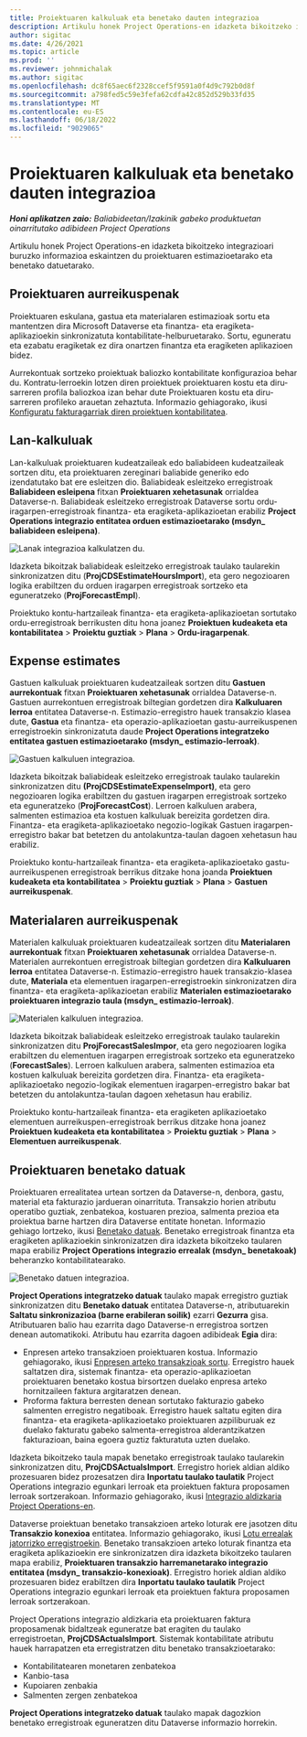 ```yaml
---
title: Proiektuaren kalkuluak eta benetako dauten integrazioa
description: Artikulu honek Project Operations-en idazketa bikoitzeko integrazioari buruzko informazioa eskaintzen du proiektuaren estimazioetarako eta benetako datuetarako.
author: sigitac
ms.date: 4/26/2021
ms.topic: article
ms.prod: ''
ms.reviewer: johnmichalak
ms.author: sigitac
ms.openlocfilehash: dc8f65aec6f2328ccef5f9591a0f4d9c792b0d8f
ms.sourcegitcommit: a798fed5c59e3fefa62cdfa42c852d529b33fd35
ms.translationtype: MT
ms.contentlocale: eu-ES
ms.lasthandoff: 06/18/2022
ms.locfileid: "9029065"
---
```

# <a name="project-estimates-and-actuals-integration"></a>Proiektuaren kalkuluak eta benetako dauten integrazioa

_**Honi aplikatzen zaio:** Baliabideetan/Izakinik gabeko produktuetan oinarritutako adibideen Project Operations_

Artikulu honek Project Operations-en idazketa bikoitzeko integrazioari buruzko informazioa eskaintzen du proiektuaren estimazioetarako eta benetako datuetarako.

## <a name="project-estimates"></a>Proiektuaren aurreikuspenak

Proiektuaren eskulana, gastua eta materialaren estimazioak sortu eta mantentzen dira Microsoft Dataverse eta finantza- eta eragiketa-aplikazioekin sinkronizatuta kontabilitate-helburuetarako. Sortu, eguneratu eta ezabatu eragiketak ez dira onartzen finantza eta eragiketen aplikazioen bidez.

Aurrekontuak sortzeko proiektuak baliozko kontabilitate konfigurazioa behar du. Kontratu-lerroekin lotzen diren proiektuek proiektuaren kostu eta diru-sarreren profila baliozkoa izan behar dute Proiektuaren kostu eta diru-sarreren profileko arauetan zehaztuta. Informazio gehiagorako, ikusi [Konfiguratu fakturagarriak diren proiektuen kontabilitatea](../project-accounting/configure-accounting-billable-projects.md#configure-project-cost-and-revenue-profile-rules).

## <a name="labor-estimates"></a>Lan-kalkuluak

Lan-kalkuluak proiektuaren kudeatzaileak edo baliabideen kudeatzaileak sortzen ditu, eta proiektuaren zereginari baliabide generiko edo izendatutako bat ere esleitzen dio. Baliabideak esleitzeko erregistroak **Baliabideen esleipena** fitxan **Proiektuaren xehetasunak** orrialdea Dataverse-n. Baliabideak esleitzeko erregistroak Dataverse sortu ordu-iragarpen-erregistroak finantza- eta eragiketa-aplikazioetan erabiliz **Project Operations integrazio entitatea orduen estimazioetarako (msdyn\_ baliabideen esleipena)**.

   ![Lanak integrazioa kalkulatzen du.](./Media/DW4LaborEstimates.png)

Idazketa bikoitzak baliabideak esleitzeko erregistroak taulako taularekin sinkronizatzen ditu (**ProjCDSEstimateHoursImport**), eta gero negozioaren logika erabiltzen du orduen iragarpen erregistroak sortzeko eta eguneratzeko (**ProjForecastEmpl**).

Proiektuko kontu-hartzaileak finantza- eta eragiketa-aplikazioetan sortutako ordu-erregistroak berrikusten ditu hona joanez **Proiektuen kudeaketa eta kontabilitatea** > **Proiektu guztiak** > **Plana** > **Ordu-iragarpenak**.

## <a name="expense-estimates"></a>Expense estimates

Gastuen kalkuluak proiektuaren kudeatzaileak sortzen ditu **Gastuen aurrekontuak** fitxan **Proiektuaren xehetasunak** orrialdea Dataverse-n. Gastuen aurrekontuen erregistroak biltegian gordetzen dira **Kalkuluaren lerroa** entitatea Dataverse-n. Estimazio-erregistro hauek transakzio klasea dute, **Gastua** eta finantza- eta operazio-aplikazioetan gastu-aurreikuspenen erregistroekin sinkronizatuta daude **Project Operations integratzeko entitatea gastuen estimazioetarako (msdyn\_ estimazio-lerroak)**.

   ![Gastuen kalkuluen integrazioa.](./Media/DW4ExpenseEstimates.png)

Idazketa bikoitzak baliabideak esleitzeko erregistroak taulako taularekin sinkronizatzen ditu **(ProjCDSEstimateExpenseImport)**, eta gero negozioaren logika erabiltzen du gastuen iragarpen erregistroak sortzeko eta eguneratzeko (**ProjForecastCost**). Lerroen kalkuluen arabera, salmenten estimazioa eta kostuen kalkuluak bereizita gordetzen dira. Finantza- eta eragiketa-aplikazioetako negozio-logikak Gastuen iragarpen-erregistro bakar bat betetzen du antolakuntza-taulan dagoen xehetasun hau erabiliz.

Proiektuko kontu-hartzaileak finantza- eta eragiketa-aplikazioetako gastu-aurreikuspenen erregistroak berrikus ditzake hona joanda **Proiektuen kudeaketa eta kontabilitatea** > **Proiektu guztiak** > **Plana** > **Gastuen aurreikuspenak**.

## <a name="material-estimates"></a>Materialaren aurreikuspenak

Materialen kalkuluak proiektuaren kudeatzaileak sortzen ditu **Materialaren aurrekontuak** fitxan **Proiektuaren xehetasunak** orrialdea Dataverse-n. Materialen aurrekontuen erregistroak biltegian gordetzen dira **Kalkuluaren lerroa** entitatea Dataverse-n. Estimazio-erregistro hauek transakzio-klasea dute, **Materiala** eta elementuen iragarpen-erregistroekin sinkronizatzen dira finantza- eta eragiketa-aplikazioetan erabiliz **Materialen estimazioetarako proiektuaren integrazio taula (msdyn\_ estimazio-lerroak)**.

   ![Materialen kalkuluen integrazioa.](./Media/DW4MaterialEstimates.png)

Idazketa bikoitzak baliabideak esleitzeko erregistroak taulako taularekin sinkronizatzen ditu **ProjForecastSalesImpor**, eta gero negozioaren logika erabiltzen du elementuen iragarpen erregistroak sortzeko eta eguneratzeko (**ForecastSales**). Lerroen kalkuluen arabera, salmenten estimazioa eta kostuen kalkuluak bereizita gordetzen dira. Finantza- eta eragiketa-aplikazioetako negozio-logikak elementuen iragarpen-erregistro bakar bat betetzen du antolakuntza-taulan dagoen xehetasun hau erabiliz.

Proiektuko kontu-hartzaileak finantza- eta eragiketen aplikazioetako elementuen aurreikuspen-erregistroak berrikus ditzake hona joanez **Proiektuen kudeaketa eta kontabilitatea** > **Proiektu guztiak** > **Plana** > **Elementuen aurreikuspenak**.

## <a name="project-actuals"></a>Proiektuaren benetako datuak

Proiektuaren errealitatea urtean sortzen da Dataverse-n, denbora, gastu, material eta fakturazio jardueran oinarrituta. Transakzio horien atributu operatibo guztiak, zenbatekoa, kostuaren prezioa, salmenta prezioa eta proiektua barne hartzen dira Dataverse entitate honetan. Informazio gehiago lortzeko, ikusi [Benetako datuak](../actuals/actuals-overview.md). Benetako erregistroak finantza eta eragiketen aplikazioekin sinkronizatzen dira idazketa bikoitzeko taularen mapa erabiliz **Project Operations integrazio errealak (msdyn\_ benetakoak)** beheranzko kontabilitatearako.

   ![Benetako datuen integrazioa.](./Media/DW4Actuals.png)

**Project Operations integratzeko datuak** taulako mapak erregistro guztiak sinkronizatzen ditu **Benetako datuak** entitatea Dataverse-n, atributuarekin **Saltatu sinkronizazioa (barne erabileran soilik)** ezarri **Gezurra** gisa. Atributuaren balio hau ezarrita dago Dataverse-n erregistroa sortzen denean automatikoki. Atributu hau ezarrita dagoen adibideak **Egia** dira:

  - Enpresen arteko transakzioen proiektuaren kostua. Informazio gehiagorako, ikusi [Enpresen arteko transakzioak sortu](../project-accounting/create-intercompany-transactions.md). Erregistro hauek saltatzen dira, sistemak finantza- eta operazio-aplikazioetan proiektuaren benetako kostua birsortzen duelako enpresa arteko hornitzaileen faktura argitaratzen denean.
  - Proforma faktura berresten denean sortutako fakturazio gabeko salmenten erregistro negatiboak. Erregistro hauek saltatu egiten dira finantza- eta eragiketa-aplikazioetako proiektuaren azpiliburuak ez duelako fakturatu gabeko salmenta-erregistroa alderantzikatzen fakturazioan, baina egoera guztiz fakturatuta uzten duelako.

Idazketa bikoitzeko taula mapak benetako erregistroak taulako taularekin sinkronizatzen ditu, **ProjCDSActualsImport**. Erregistro horiek aldian aldiko prozesuaren bidez prozesatzen dira **Inportatu taulako taulatik** Project Operations integrazio egunkari lerroak eta proiektuen faktura proposamen lerroak sortzerakoan. Informazio gehiagorako, ikusi [Integrazio aldizkaria Project Operations-en](../project-accounting/project-operations-integration-journal.md).

Dataverse proiektuan benetako transakzioen arteko loturak ere jasotzen ditu **Transakzio konexioa** entitatea. Informazio gehiagorako, ikusi [Lotu errealak jatorrizko erregistroekin](../actuals/linkingactuals.md). Benetako transakzioen arteko loturak finantza eta eragiketa aplikazioekin ere sinkronizatzen dira idazketa bikoitzeko taularen mapa erabiliz, **Proiektuaren transakzio harremanetarako integrazio entitatea (msdyn\_ transakzio-konexioak)**. Erregistro horiek aldian aldiko prozesuaren bidez erabiltzen dira **Inportatu taulako taulatik** Project Operations integrazio egunkari lerroak eta proiektuen faktura proposamen lerroak sortzerakoan.

Project Operations integrazio aldizkaria eta proiektuaren faktura proposamenak bidaltzeak eguneratze bat eragiten du taulako erregistroetan, **ProjCDSActualsImport**. Sistemak kontabilitate atributu hauek harrapatzen eta erregistratzen ditu benetako transakzioetarako:

- Kontabilitatearen monetaren zenbatekoa
- Kanbio-tasa
- Kupoiaren zenbakia
- Salmenten zergen zenbatekoa

**Project Operations integratzeko datuak** taulako mapak dagozkion benetako erregistroak eguneratzen ditu Dataverse informazio horrekin.
